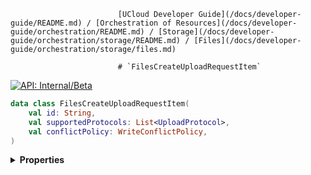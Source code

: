                             [UCloud Developer Guide](/docs/developer-guide/README.md) / [Orchestration of Resources](/docs/developer-guide/orchestration/README.md) / [Storage](/docs/developer-guide/orchestration/storage/README.md) / [Files](/docs/developer-guide/orchestration/storage/files.md)
                            
                            # `FilesCreateUploadRequestItem`

                            
[![API: Internal/Beta](https://img.shields.io/static/v1?label=API&message=Internal/Beta&color=red&style=flat-square)](/docs/developer-guide/core/api-conventions.md)



```kotlin
data class FilesCreateUploadRequestItem(
    val id: String,
    val supportedProtocols: List<UploadProtocol>,
    val conflictPolicy: WriteConflictPolicy,
)
```

<details>
<summary>
<b>Properties</b>
</summary>

<details>
<summary>
<code>id</code>: <code><code><a href='https://kotlinlang.org/api/latest/jvm/stdlib/kotlin/-string/'>String</a></code></code>
</summary>





</details>

<details>
<summary>
<code>supportedProtocols</code>: <code><code><a href='https://kotlinlang.org/api/latest/jvm/stdlib/kotlin.collections/-list/'>List</a>&lt;<a href='#uploadprotocol'>UploadProtocol</a>&gt;</code></code>
</summary>





</details>

<details>
<summary>
<code>conflictPolicy</code>: <code><code><a href='#writeconflictpolicy'>WriteConflictPolicy</a></code></code>
</summary>





</details>



</details>

